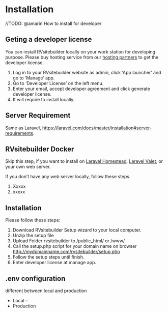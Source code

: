 # Installation

//TODO: @amarin How to install for developer


## Geting a developer license

You can install RVsitebuilder locally on your work station for developing purpose. Please buy hosting service from our [hosting partners](https://rvsitebuilder.com/hosting-partner/) to get the developer license. 

1. Log in to your RVsitebuilder website as admin, click ‘App launcher’ and go to ‘Manage’ app. 
1. Go to ‘Developer License’ on the left menu. 
1. Enter your email, accept developer agreement and click generate developer license. 
1. It will require to install locally. 

## Server Requirement 

Same as Laravel, https://laravel.com/docs/master/installation#server-requirements. 


## RVsitebuilder Docker 

Skip this step, if you want to install on [Laravel Homestead](https://laravel.com/docs/master/homestead), [Laravel Valet](https://laravel.com/docs/master/valet), or your own web server.

If you don’t have any web server locally, follow these steps. 

1. Xxxxx
1. xxxxx 
 

## Installation 

Please follow these steps: 

1. Download RVsitebuilder Setup wizard to your local computer. 
1. Unzip the setup file 
1. Upload Folder rvsitebuilder to /public_html/ or /www/ 
1. Call the setup.php script for your domain name on browser http://mydomainname.com/rvsitebuilder/setup.php 
1. Follow the setup steps until finish. 
1. Enter developer license at manage app.

 

## .env configuration 

different between local and production 

- Local -  
- Production  

 
